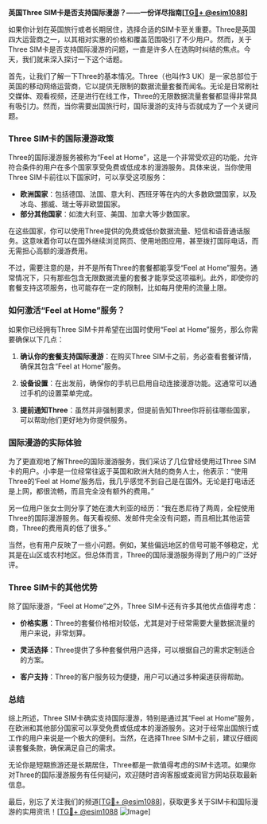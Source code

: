 **英国Three SIM卡是否支持国际漫游？——一份详尽指南[[TG💪+ @esim1088](https://t.me/s/esim1088)]**

如果你计划在英国旅行或者长期居住，选择合适的SIM卡至关重要。Three是英国四大运营商之一，以其相对实惠的价格和覆盖范围吸引了不少用户。然而，关于Three SIM卡是否支持国际漫游的问题，一直是许多人在选购时纠结的焦点。今天，我们就来深入探讨一下这个话题。

首先，让我们了解一下Three的基本情况。Three（也叫作3 UK）是一家总部位于英国的移动网络运营商，它以提供无限制的数据流量套餐而闻名。无论是日常刷社交媒体、观看视频，还是进行在线工作，Three的无限数据流量套餐都显得非常具有吸引力。然而，当你需要出国旅行时，国际漫游的支持与否就成为了一个关键问题。

### Three SIM卡的国际漫游政策

Three的国际漫游服务被称为“Feel at Home”，这是一个非常受欢迎的功能，允许符合条件的用户在多个国家享受免费或低成本的漫游服务。具体来说，当你使用Three SIM卡前往以下国家时，可以享受这项服务：

- **欧洲国家**：包括德国、法国、意大利、西班牙等在内的大多数欧盟国家，以及冰岛、挪威、瑞士等非欧盟国家。
- **部分其他国家**：如澳大利亚、美国、加拿大等少数国家。

在这些国家，你可以使用Three提供的免费或低价数据流量、短信和语音通话服务。这意味着你可以在国外继续浏览网页、使用地图应用，甚至拨打国际电话，而无需担心高额的漫游费用。

不过，需要注意的是，并不是所有Three的套餐都能享受“Feel at Home”服务。通常情况下，只有那些包含无限数据流量的套餐才能享受这项福利。此外，即使你的套餐支持这项服务，也可能存在一定的限制，比如每月使用的流量上限。

### 如何激活“Feel at Home”服务？

如果你已经拥有Three SIM卡并希望在出国时使用“Feel at Home”服务，那么你需要确保以下几点：

1. **确认你的套餐支持国际漫游**：在购买Three SIM卡之前，务必查看套餐详情，确保其包含“Feel at Home”服务。
   
2. **设备设置**：在出发前，确保你的手机已启用自动连接漫游功能。这通常可以通过手机的设置菜单完成。

3. **提前通知Three**：虽然并非强制要求，但提前告知Three你将前往哪些国家，可以帮助他们更好地为你提供服务。

### 国际漫游的实际体验

为了更直观地了解Three的国际漫游服务，我们采访了几位曾经使用过Three SIM卡的用户。小李是一位经常往返于英国和欧洲大陆的商务人士，他表示：“使用Three的‘Feel at Home’服务后，我几乎感觉不到自己是在国外。无论是打电话还是上网，都很流畅，而且完全没有额外的费用。”

另一位用户张女士则分享了她在澳大利亚的经历：“我在悉尼待了两周，全程使用Three的国际漫游服务。每天看视频、发邮件完全没有问题，而且相比其他运营商，Three的费用真的低了很多。”

当然，也有用户反映了一些小问题。例如，某些偏远地区的信号可能不够稳定，尤其是在山区或农村地区。但总体而言，Three的国际漫游服务得到了用户的广泛好评。

### Three SIM卡的其他优势

除了国际漫游，“Feel at Home”之外，Three SIM卡还有许多其他优点值得考虑：

- **价格实惠**：Three的套餐价格相对较低，尤其是对于经常需要大量数据流量的用户来说，非常划算。
  
- **灵活选择**：Three提供了多种套餐供用户选择，可以根据自己的需求定制适合的方案。

- **客户支持**：Three的客户服务较为便捷，用户可以通过多种渠道获得帮助。

### 总结

综上所述，Three SIM卡确实支持国际漫游，特别是通过其“Feel at Home”服务，在欧洲和其他部分国家可以享受免费或低成本的漫游服务。这对于经常出国旅行或工作的用户来说是一个极大的便利。当然，在选择Three SIM卡之前，建议仔细阅读套餐条款，确保满足自己的需求。

无论你是短期旅游还是长期居住，Three都是一款值得考虑的SIM卡选项。如果你对Three的国际漫游服务有任何疑问，欢迎随时咨询客服或查阅官方网站获取最新信息。

最后，别忘了关注我们的频道[[TG💪+ @esim1088](https://t.me/s/esim1088)]，获取更多关于SIM卡和国际漫游的实用资讯！[[TG💪+ @esim1088](https://t.me/s/esim1088) ![Image](https://i.postimg.cc/4NQfJmqS/Snipaste-2025-05-13-00-14-12.png)]